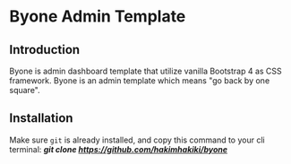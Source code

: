 # Byone Admin Template

## Introduction
Byone is admin dashboard template that utilize vanilla Bootstrap 4 as CSS framework.
Byone is an admin template which means "go back by one square".

## Installation
Make sure `git` is already installed, and copy this command to your cli terminal:
***git clone https://github.com/hakimhakiki/byone***

